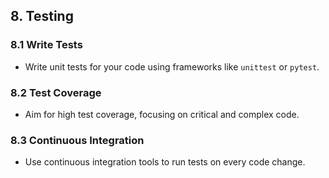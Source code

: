 ## 8. Testing

### 8.1 Write Tests
- Write unit tests for your code using frameworks like `unittest` or `pytest`.

### 8.2 Test Coverage
- Aim for high test coverage, focusing on critical and complex code.

### 8.3 Continuous Integration
- Use continuous integration tools to run tests on every code change.
